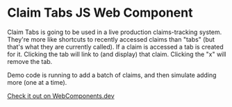 # Claim Tabs JS Web Component
Claim Tabs is going to be used in a live production claims-tracking system. They're more like shortcuts to recently accessed claims than "tabs" (but that's what they are currently called). If a claim is accessed a tab is created for it. Clicking the tab will link to (and display) that claim. Clicking the "x" will remove the tab.

Demo code is running to add a batch of claims, and then simulate adding more (one at a time).

[Check it out on WebComponents.dev](https://webcomponents.dev/edit/nVAmnk3GHhd6HglAYEBk?sv=1)
